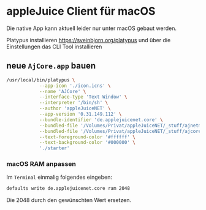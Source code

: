 # appleJuice Client für macOS

Die native App kann aktuell leider nur unter macOS gebaut werden.

Platypus installieren https://sveinbjorn.org/platypus und über die Einstellungen das CLI Tool installieren

## neue `AjCore.app` bauen

```bash
/usr/local/bin/platypus \
            --app-icon './icon.icns' \
            --name 'AJCore' \
            --interface-type 'Text Window' \
            --interpreter '/bin/sh' \
            --author 'appleJuiceNET' \
            --app-version '0.31.149.112' \
            --bundle-identifier 'de.applejuicenet.core' \
            --bundled-file '/Volumes/Privat/appleJuiceNET/_stuff/ajnetmask/libajnetmask.jnilib' \
            --bundled-file '/Volumes/Privat/appleJuiceNET/_stuff/ajcore/ajcore-0.31.149.112.jar' \
            --text-foreground-color '#ffffff' \
            --text-background-color '#000000' \
            './starter'
```

### macOS RAM anpassen

Im `Terminal` einmalig folgendes eingeben:

```bash
defaults write de.applejuicenet.core ram 2048
```

Die 2048 durch den gewünschten Wert ersetzen.
